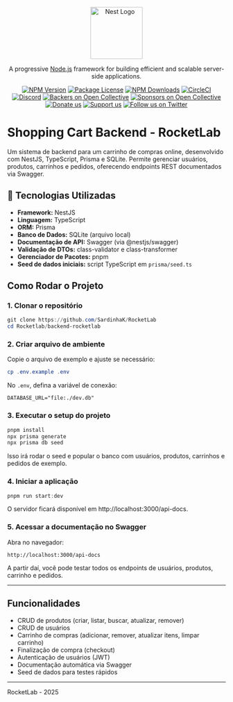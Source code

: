 <p align="center">
  <a href="http://nestjs.com/" target="blank"><img src="https://nestjs.com/img/logo-small.svg" width="120" alt="Nest Logo" /></a>
</p>

[circleci-image]: https://img.shields.io/circleci/build/github/nestjs/nest/master?token=abc123def456
[circleci-url]: https://circleci.com/gh/nestjs/nest

  <p align="center">A progressive <a href="http://nodejs.org" target="_blank">Node.js</a> framework for building efficient and scalable server-side applications.</p>
    <p align="center">
<a href="https://www.npmjs.com/~nestjscore" target="_blank"><img src="https://img.shields.io/npm/v/@nestjs/core.svg" alt="NPM Version" /></a>
<a href="https://www.npmjs.com/~nestjscore" target="_blank"><img src="https://img.shields.io/npm/l/@nestjs/core.svg" alt="Package License" /></a>
<a href="https://www.npmjs.com/~nestjscore" target="_blank"><img src="https://img.shields.io/npm/dm/@nestjs/common.svg" alt="NPM Downloads" /></a>
<a href="https://circleci.com/gh/nestjs/nest" target="_blank"><img src="https://img.shields.io/circleci/build/github/nestjs/nest/master" alt="CircleCI" /></a>
<a href="https://discord.gg/G7Qnnhy" target="_blank"><img src="https://img.shields.io/badge/discord-online-brightgreen.svg" alt="Discord"/></a>
<a href="https://opencollective.com/nest#backer" target="_blank"><img src="https://opencollective.com/nest/backers/badge.svg" alt="Backers on Open Collective" /></a>
<a href="https://opencollective.com/nest#sponsor" target="_blank"><img src="https://opencollective.com/nest/sponsors/badge.svg" alt="Sponsors on Open Collective" /></a>
  <a href="https://paypal.me/kamilmysliwiec" target="_blank"><img src="https://img.shields.io/badge/Donate-PayPal-ff3f59.svg" alt="Donate us"/></a>
    <a href="https://opencollective.com/nest#sponsor"  target="_blank"><img src="https://img.shields.io/badge/Support%20us-Open%20Collective-41B883.svg" alt="Support us"></a>
  <a href="https://twitter.com/nestframework" target="_blank"><img src="https://img.shields.io/twitter/follow/nestframework.svg?style=social&label=Follow" alt="Follow us on Twitter"></a>
</p>
  <!--[![Backers on Open Collective](https://opencollective.com/nest/backers/badge.svg)](https://opencollective.com/nest#backer)
  [![Sponsors on Open Collective](https://opencollective.com/nest/sponsors/badge.svg)](https://opencollective.com/nest#sponsor)-->

# Shopping Cart Backend - RocketLab

Um sistema de backend para um carrinho de compras online, desenvolvido com NestJS, TypeScript, Prisma e SQLite. Permite gerenciar usuários, produtos, carrinhos e pedidos, oferecendo endpoints REST documentados via Swagger.

## 🚀 Tecnologias Utilizadas
- **Framework:** NestJS
- **Linguagem:** TypeScript
- **ORM:** Prisma
- **Banco de Dados:** SQLite (arquivo local)
- **Documentação de API:** Swagger (via @nestjs/swagger)
- **Validação de DTOs:** class-validator e class-transformer
- **Gerenciador de Pacotes:** pnpm
- **Seed de dados iniciais:** script TypeScript em `prisma/seed.ts`

## Como Rodar o Projeto

### 1. Clonar o repositório

```powershell
git clone https://github.com/SardinhaK/RocketLab
cd Rocketlab/backend-rocketlab
```

### 2. Criar arquivo de ambiente

Copie o arquivo de exemplo e ajuste se necessário:
```powershell
cp .env.example .env
```
No `.env`, defina a variável de conexão:
```
DATABASE_URL="file:./dev.db"
```

### 3. Executar o setup do projeto

```powershell
pnpm install
npx prisma generate
npx prisma db seed
```
Isso irá rodar o seed e popular o banco com usuários, produtos, carrinhos e pedidos de exemplo.

### 4. Iniciar a aplicação

```powershell
pnpm run start:dev
```
O servidor ficará disponível em http://localhost:3000/api-docs.

### 5. Acessar a documentação no Swagger
Abra no navegador:
```
http://localhost:3000/api-docs
```
A partir daí, você pode testar todos os endpoints de usuários, produtos, carrinho e pedidos.

---

## Funcionalidades
- CRUD de produtos (criar, listar, buscar, atualizar, remover)
- CRUD de usuários
- Carrinho de compras (adicionar, remover, atualizar itens, limpar carrinho)
- Finalização de compra (checkout)
- Autenticação de usuários (JWT)
- Documentação automática via Swagger
- Seed de dados para testes rápidos

---

RocketLab - 2025
